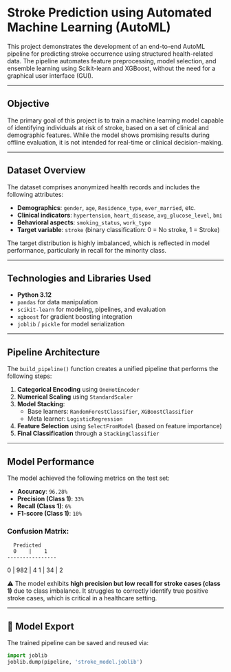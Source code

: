 # Stroke Prediction using Automated Machine Learning (AutoML)

This project demonstrates the development of an end-to-end AutoML pipeline for predicting stroke occurrence using structured health-related data. The pipeline automates feature preprocessing, model selection, and ensemble learning using Scikit-learn and XGBoost, without the need for a graphical user interface (GUI).

---

##  Objective

The primary goal of this project is to train a machine learning model capable of identifying individuals at risk of stroke, based on a set of clinical and demographic features. While the model shows promising results during offline evaluation, it is not intended for real-time or clinical decision-making.

---

##  Dataset Overview

The dataset comprises anonymized health records and includes the following attributes:

- **Demographics**: `gender`, `age`, `Residence_type`, `ever_married`, etc.
- **Clinical indicators**: `hypertension`, `heart_disease`, `avg_glucose_level`, `bmi`
- **Behavioral aspects**: `smoking_status`, `work_type`
- **Target variable**: `stroke` (binary classification: 0 = No stroke, 1 = Stroke)

The target distribution is highly imbalanced, which is reflected in model performance, particularly in recall for the minority class.

---

##  Technologies and Libraries Used

- **Python 3.12**
- `pandas` for data manipulation
- `scikit-learn` for modeling, pipelines, and evaluation
- `xgboost` for gradient boosting integration
- `joblib` / `pickle` for model serialization

---

##  Pipeline Architecture

The `build_pipeline()` function creates a unified pipeline that performs the following steps:

1. **Categorical Encoding** using `OneHotEncoder`
2. **Numerical Scaling** using `StandardScaler`
3. **Model Stacking**:
    - Base learners: `RandomForestClassifier`, `XGBoostClassifier`
    - Meta learner: `LogisticRegression`
4. **Feature Selection** using `SelectFromModel` (based on feature importance)
5. **Final Classification** through a `StackingClassifier`

---

##  Model Performance

The model achieved the following metrics on the test set:

- **Accuracy**: `96.28%`
- **Precision (Class 1)**: `33%`
- **Recall (Class 1)**: `6%`
- **F1-score (Class 1)**: `10%`

### Confusion Matrix:

      Predicted
      0    |    1
    ----------------
0 |   982   |   4
1 |    34   |   2




⚠️ The model exhibits **high precision but low recall for stroke cases (class 1)** due to class imbalance. It struggles to correctly identify true positive stroke cases, which is critical in a healthcare setting.

---

## 💾 Model Export

The trained pipeline can be saved and reused via:

```python
import joblib
joblib.dump(pipeline, 'stroke_model.joblib')
